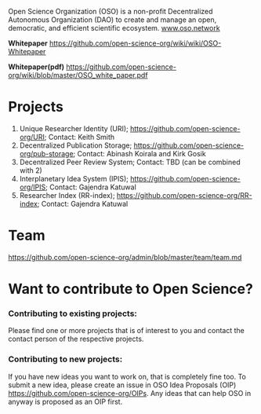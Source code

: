 Open Science Organization (OSO) is a non-profit Decentralized Autonomous Organization (DAO) to create and manage an open, democratic, and efficient scientific ecosystem. www.oso.network

**Whitepaper** https://github.com/open-science-org/wiki/wiki/OSO-Whitepaper

**Whitepaper(pdf)** https://github.com/open-science-org/wiki/blob/master/OSO_white_paper.pdf


# Projects
1. Unique Researcher Identity (URI); https://github.com/open-science-org/URI; Contact: Keith Smith
2. Decentralized Publication Storage; https://github.com/open-science-org/pub-storage; Contact: Abinash Koirala and Kirk Gosik
3. Decentralized Peer Review System; Contact: TBD (can be combined with 2)
4. Interplanetary Idea System (IPIS); https://github.com/open-science-org/IPIS; Contact: Gajendra Katuwal
5. Researcher Index (RR-index); https://github.com/open-science-org/RR-index; Contact: Gajendra Katuwal

# Team
https://github.com/open-science-org/admin/blob/master/team/team.md

# Want to contribute to Open Science?
### Contributing to existing projects: 
Please find one or more projects that is of interest to you and contact the contact person of the respective projects.

### Contributing to new projects: 
If you have new ideas you want to work on, that is completely fine too. To submit a new idea, please create an issue in OSO Idea Proposals (OIP) https://github.com/open-science-org/OIPs. Any ideas that can help OSO in anyway is proposed as an OIP first.

